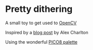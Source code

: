 # Pretty dithering

A small toy to get used to [OpenCV](https://opencv.org/)

Inspired by a [blog post](http://alex-charlton.com/posts/Dithering_on_the_GPU/) by Alex Charlton

Using the wonderful [PICO8 palette](http://pico-8.wikia.com/wiki/Graphics)